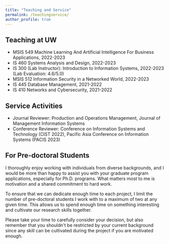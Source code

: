 ```yaml
---
title: "Teaching and Service"
permalink: /teachingservice/
author_profile: true
---
```


## Teaching at UW
- MSIS 549 Machine Learning And Artificial Intelligence For Business Applications, 2022-2023
- IS 460 Systems Analysis and Design, 2022-2023
- IS 300 (Lab Instructor): Introduction to Information Systems, 2022-2023 (Lab Evaluation: 4.6/5.0)
- MSIS 512 Information Security in a Networked World, 2022-2023
- IS 445 Database Management, 2021-2022
- IS 410 Networks and Cybersecurity, 2021-2022

## Service Activities
- Journal Reviewer: Production and Operations Management, Journal of Management Information Systems
- Conference Reviewer: Conference on Information Systems and Technology (CIST 2022), Pacific Asia Conference on Information Systems (PACIS 2023)

## For Pre-doctoral Students
I thoroughly enjoy working with individuals from diverse backgrounds, and I would be more than happy to assist you with your graduate program applications, especially for Ph.D. programs. What matters most to me is motivation and a shared commitment to hard work. 

To ensure that we can dedicate enough time to each project, I limit the number of pre-doctoral students I work with to a maximum of two at any given time. This allows us to spend enough time on something interesting and cultivate our research skills together. 

Please take your time to carefully consider your decision, but also remember that you shouldn't be restricted by your current background since any skill can be cultivated during the project if you are motivated enough.
